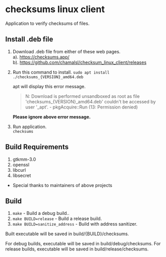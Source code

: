 # checksums linux client
Application to verify checksums of files.

## Install .deb file

1. Download .deb file from either of these web pages.   
   a). https://checksums.app/   
   b). https://github.com/chamalsl/checksum_linux_client/releases
2. Run this command to install.
   `sudo apt install ./checksums_{VERSION}_amd64.deb`   

   apt will display this error message.
   > N: Download is performed unsandboxed as root as file 'checksums_{VERSION}_amd64.deb' 
   > couldn't be accessed by user '_apt'. - pkgAcquire::Run (13: Permission denied)

   **Please ignore above error message.**
3. Run application.   
   `checksums`
   

## Build Requirements
1. gtkmm-3.0
2. openssl
3. libcurl
4. libsecret

* Special thanks to maintainers of above projects

## Build

1. `make` - Build a debug build..
2. `make BUILD=release` - Build a release build.
3. `make BUILD=sanitize_address` - Build with address sanitizer.

Built executable will be saved in build/{BUILD}/checksums.

For debug builds, executable will be saved in build/debug/checksums.
For release builds, executable will be saved in build/release/checksums.
